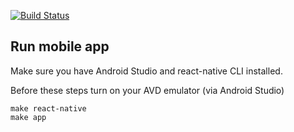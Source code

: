 [![Build Status](https://travis-ci.org/VictorGus/clj-cljs-crud.svg?branch=master)](https://travis-ci.org/VictorGus/clj-cljs-crud)

## Run mobile app
Make sure you have Android Studio and react-native CLI installed.

Before these steps turn on your AVD emulator (via Android Studio)

```
make react-native
make app
```

